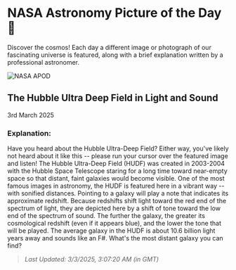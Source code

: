 
  # NASA Astronomy Picture of the Day 🌌

  Discover the cosmos! Each day a different image or photograph of our fascinating universe is featured, along with a brief explanation written by a professional astronomer.

![NASA APOD](undefined)

## The Hubble Ultra Deep Field in Light and Sound

3rd March 2025

### Explanation: 

Have you heard about the Hubble Ultra-Deep Field?  Either way, you've likely not heard about it like this -- please run your cursor over the featured image and listen!  The Hubble Ultra-Deep Field (HUDF) was created in 2003-2004 with the Hubble Space Telescope staring for a long time toward near-empty space so that distant, faint galaxies would become visible.  One of the most famous images in astronomy, the HUDF is featured here in a vibrant way -- with sonified distances. Pointing to a galaxy will play a note that indicates its approximate redshift. Because redshifts shift light toward the red end of the spectrum of light, they are depicted here by a shift of tone toward the low end of the spectrum of sound.  The further the galaxy, the greater its cosmological redshift (even if it appears blue), and the lower the tone that will be played. The average galaxy in the HUDF is about 10.6 billion light years away and sounds like an F#. What's the most distant galaxy you can find?

> _Last Updated: 3/3/2025, 3:07:20 AM (in GMT)_
